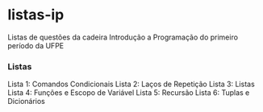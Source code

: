 # listas-ip
Listas de questões da cadeira Introdução a Programação do primeiro período da UFPE

### Listas

Lista 1: Comandos Condicionais
Lista 2: Laços de Repetição
Lista 3: Listas
Lista 4: Funções e Escopo de Variável
Lista 5: Recursão
Lista 6: Tuplas e Dicionários
